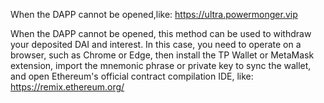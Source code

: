 When the DAPP cannot be opened,like: https://ultra.powermonger.vip

When the DAPP cannot be opened, this method can be used to withdraw your deposited DAI and interest. 
In this case, you need to operate on a browser, such as Chrome or Edge, then install the TP Wallet or MetaMask extension, 
import the mnemonic phrase or private key to sync the wallet, and open Ethereum's official contract compilation IDE, 
like: https://remix.ethereum.org/
